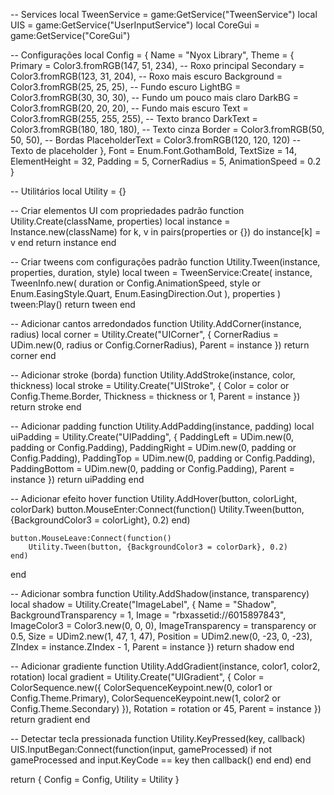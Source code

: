 -- Services
local TweenService = game:GetService("TweenService")
local UIS = game:GetService("UserInputService")
local CoreGui = game:GetService("CoreGui")

-- Configurações
local Config = {
    Name = "Nyox Library",
    Theme = {
        Primary = Color3.fromRGB(147, 51, 234),     -- Roxo principal
        Secondary = Color3.fromRGB(123, 31, 204),   -- Roxo mais escuro
        Background = Color3.fromRGB(25, 25, 25),    -- Fundo escuro
        LightBG = Color3.fromRGB(30, 30, 30),       -- Fundo um pouco mais claro
        DarkBG = Color3.fromRGB(20, 20, 20),        -- Fundo mais escuro
        Text = Color3.fromRGB(255, 255, 255),       -- Texto branco
        DarkText = Color3.fromRGB(180, 180, 180),   -- Texto cinza
        Border = Color3.fromRGB(50, 50, 50),        -- Bordas
        PlaceholderText = Color3.fromRGB(120, 120, 120) -- Texto de placeholder
    },
    Font = Enum.Font.GothamBold,
    TextSize = 14,
    ElementHeight = 32,
    Padding = 5,
    CornerRadius = 5,
    AnimationSpeed = 0.2
}

-- Utilitários
local Utility = {}

-- Criar elementos UI com propriedades padrão
function Utility.Create(className, properties)
    local instance = Instance.new(className)
    for k, v in pairs(properties or {}) do
        instance[k] = v
    end
    return instance
end

-- Criar tweens com configurações padrão
function Utility.Tween(instance, properties, duration, style)
    local tween = TweenService:Create(
        instance,
        TweenInfo.new(
            duration or Config.AnimationSpeed,
            style or Enum.EasingStyle.Quart,
            Enum.EasingDirection.Out
        ),
        properties
    )
    tween:Play()
    return tween
end

-- Adicionar cantos arredondados
function Utility.AddCorner(instance, radius)
    local corner = Utility.Create("UICorner", {
        CornerRadius = UDim.new(0, radius or Config.CornerRadius),
        Parent = instance
    })
    return corner
end

-- Adicionar stroke (borda)
function Utility.AddStroke(instance, color, thickness)
    local stroke = Utility.Create("UIStroke", {
        Color = color or Config.Theme.Border,
        Thickness = thickness or 1,
        Parent = instance
    })
    return stroke
end

-- Adicionar padding
function Utility.AddPadding(instance, padding)
    local uiPadding = Utility.Create("UIPadding", {
        PaddingLeft = UDim.new(0, padding or Config.Padding),
        PaddingRight = UDim.new(0, padding or Config.Padding),
        PaddingTop = UDim.new(0, padding or Config.Padding),
        PaddingBottom = UDim.new(0, padding or Config.Padding),
        Parent = instance
    })
    return uiPadding
end

-- Adicionar efeito hover
function Utility.AddHover(button, colorLight, colorDark)
    button.MouseEnter:Connect(function()
        Utility.Tween(button, {BackgroundColor3 = colorLight}, 0.2)
    end)
    
    button.MouseLeave:Connect(function()
        Utility.Tween(button, {BackgroundColor3 = colorDark}, 0.2)
    end)
end

-- Adicionar sombra
function Utility.AddShadow(instance, transparency)
    local shadow = Utility.Create("ImageLabel", {
        Name = "Shadow",
        BackgroundTransparency = 1,
        Image = "rbxassetid://6015897843",
        ImageColor3 = Color3.new(0, 0, 0),
        ImageTransparency = transparency or 0.5,
        Size = UDim2.new(1, 47, 1, 47),
        Position = UDim2.new(0, -23, 0, -23),
        ZIndex = instance.ZIndex - 1,
        Parent = instance
    })
    return shadow
end

-- Adicionar gradiente
function Utility.AddGradient(instance, color1, color2, rotation)
    local gradient = Utility.Create("UIGradient", {
        Color = ColorSequence.new({
            ColorSequenceKeypoint.new(0, color1 or Config.Theme.Primary),
            ColorSequenceKeypoint.new(1, color2 or Config.Theme.Secondary)
        }),
        Rotation = rotation or 45,
        Parent = instance
    })
    return gradient
end

-- Detectar tecla pressionada
function Utility.KeyPressed(key, callback)
    UIS.InputBegan:Connect(function(input, gameProcessed)
        if not gameProcessed and input.KeyCode == key then
            callback()
        end
    end)
end

return {
    Config = Config,
    Utility = Utility
}
